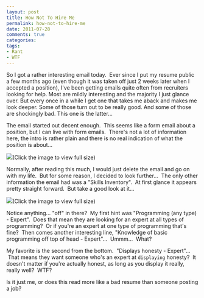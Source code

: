 ```yaml
---
layout: post
title: How Not To Hire Me
permalink: how-not-to-hire-me
date: 2011-07-28
comments: true
categories:
tags:
- Rant
- WTF
---
```

So I got a rather interesting email today.  Ever since I put my resume public a few months ago (even though it was taken off just 2 weeks later when I accepted a position), I've been getting emails quite often from recruiters looking for help. Most are mildly interesting and the majority I just glance over. But every once in a while I get one that takes me aback and makes me look deeper. Some of those turn out to be really good. And some of those are shockingly bad. This one is the latter...<!--more-->


The email started out decent enough.  This seems like a form email about a position, but I can live with form emails.  There's not a lot of information here, the intro is rather plain and there is no real indication of what the position is about...

[![](http://1.bp.blogspot.com/-spC1BPNadV0/TjF8qpAFXNI/AAAAAAAAACs/6gxx1Hr97Do/s320/email_introduction.jpg)](http://1.bp.blogspot.com/-spC1BPNadV0/TjF8qpAFXNI/AAAAAAAAACs/6gxx1Hr97Do/s1600/email_introduction.jpg)(Click the image to view full size)

Normally, after reading this much, I would just delete the email and go on with my life.  But for some reason, I decided to look further...  The only other information the email had was a "Skills Inventory".  At first glance it appears pretty straight forward.  But take a good look at it...

[![](http://1.bp.blogspot.com/-f36x8abBapw/TjF--Ov5bWI/AAAAAAAAAC0/apqazyEOXnQ/s320/email_table.jpg)](http://1.bp.blogspot.com/-f36x8abBapw/TjF--Ov5bWI/AAAAAAAAAC0/apqazyEOXnQ/s1600/email_table.jpg)(Click the image to view full size)

Notice anything... "off" in there?  My first hint was "Programming (any type) - Expert".  Does that mean they are looking for an expert at all types of programming?  Or if you're an expert at one type of programming that's fine?  Then comes another interesting line, "Knowledge of basic programming off top of head - Expert"...  Ummm...  What?


My favorite is the second from the bottom.  "Displays honesty - Expert"...  That means they want someone who's an expert at `displaying` honesty?  It doesn't matter if you're actually honest, as long as you display it really, really well?  WTF?


Is it just me, or does this read more like a bad resume than someone posting a job?
